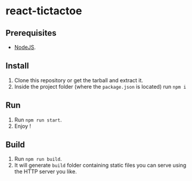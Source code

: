 # react-tictactoe

## Prerequisites

* [NodeJS](https://nodejs.org).

## Install

1. Clone this repository or get the tarball and extract it.
2. Inside the project folder (where the `package.json` is located) run `npm i`

## Run

1. Run `npm run start`.
2. Enjoy !

## Build

1. Run `npm run build`.
2. It will generate `build` folder containing static files you can serve using the HTTP server you like.
